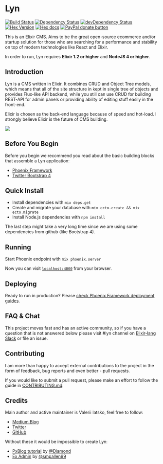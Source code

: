 # Lyn
[![Build Status](https://travis-ci.org/viatsko/lyn.svg?branch=master)](https://travis-ci.org/viatsko/lyn)
[![Dependency Status](https://david-dm.org/viatsko/lyn.svg?style=flat-square)](https://david-dm.org/viatsko/lyn)
[![devDependency Status](https://david-dm.org/viatsko/lyn/dev-status.svg?style=flat-square)](https://david-dm.org/viatsko/lyn#info=devDependencies)
[![Hex Version](http://img.shields.io/hexpm/v/lyn.svg?style=flat)](https://hex.pm/packages/lyn)
[![Hex docs](http://img.shields.io/badge/hex.pm-docs-green.svg?style=flat)](https://hexdocs.pm/lyn)
[![PayPal donate button](https://img.shields.io/badge/donate-paypal-brightgreen.svg?style=flat-square)](https://www.paypal.com/cgi-bin/webscr?cmd=_s-xclick&hosted_button_id=842M2JWBL3JPJ)

This is an Elixir CMS. Aims to be the great open-source ecommerce and/or startup
solution for those who are searching for a performance and stability on top
of modern technologies like React and Elixir.

In order to run, Lyn requires **Elixir 1.2 or higher** and **NodeJS 4 or higher**.

## Introduction
Lyn is a CMS written in Elixir. It combines CRUD and Object Tree models, which means
that all of the site structure in kept in single tree of objects and provides
Flux-like API backend, while you still can use CRUD for building REST-API for admin
panels or providing ability of editing stuff easily in the front-end.

Elixir is chosen as the back-end language because of speed and hot-load.
I strongly believe Elixir is the future of CMS building.

![](https://cloud.githubusercontent.com/assets/376065/13376060/d1766532-ddb0-11e5-9959-1c9260df6bc1.png)

## Before You Begin
Before you begin we recommend you read about the basic building blocks that assemble a Lyn application:
* [Phoenix Framework](http://www.phoenixframework.org/)
* [Twitter Bootstrap 4](http://blog.getbootstrap.com/2015/08/19/bootstrap-4-alpha/)

## Quick Install
* Install dependencies with `mix deps.get`
* Create and migrate your database with `mix ecto.create && mix ecto.migrate`
* Install Node.js dependencies with `npm install`

The last step might take a very long time since we are using some dependencies
from github (like Bootstrap 4).

## Running
Start Phoenix endpoint with `mix phoenix.server`

Now you can visit [`localhost:4000`](http://localhost:4000) from your browser.

## Deploying
Ready to run in production? Please [check Phoenix Framework deployment guides](http://www.phoenixframework.org/docs/deployment).

## FAQ & Chat
This project moves fast and has an active community, so if you have a question that is not answered below please visit #lyn channel on [Elixir-lang Slack](https://elixir-lang.slack.com/) or file an issue.

## Contributing
I am more than happy to accept external contributions to the project in the form of feedback, bug reports and even better - pull requests.

If you would like to submit a pull request, please make an effort to follow the guide in [CONTRIBUTING.md](CONTRIBUTING.md).

## Credits
Main author and active maintainer is Valerii Iatsko, feel free to follow:
* [Medium Blog](https://medium.com/@viatsko)
* [Twitter](https://twitter.com/viatsko)
* [GitHub](https://github.com/viatsko)

Without these it would be impossible to create Lyn:
* [PxBlog tutorial](https://github.com/Diamond/pxblog) by [@Diamond](https://github.com/Diamond)
* [Ex Admin](https://github.com/smpallen99/ex_admin) by [@smpallen99](https://github.com/smpallen99)
